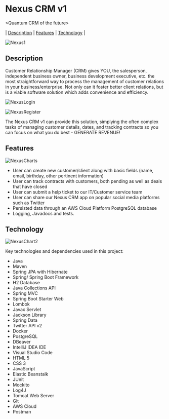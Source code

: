 # Nexus CRM v1
&lt;Quantum CRM of the future>

| [Description](#description) | [Features](#features) | [Technology](#technology) |  


![Nexus1](https://user-images.githubusercontent.com/96276860/199867931-bc69b95d-fe75-4789-977f-7ddf20e46591.png)


## Description

Customer Relationship Manager (CRM) gives YOU, the salesperson, independent business owner, business development executive, etc. the most straightforward way to  process the management of customer relations in your business/enterprise. Not only can it foster better client relations, but is a viable software solution which adds convenience and efficiency.

![NexusLogin](https://user-images.githubusercontent.com/96276860/199868038-5c53309d-d4e9-465c-bd58-b3c6f6635e01.png)

![NexusRegister](https://user-images.githubusercontent.com/96276860/199868043-04a18930-6632-4a3b-94a0-8f62d52299cc.png)

The Nexus CRM v1 can provide this solution, simplying the often complex tasks of managing customer details, dates, and tracking contracts so you can focus on what you do best - GENERATE REVENUE!

## Features

![NexusCharts](https://user-images.githubusercontent.com/96276860/199868083-0c2c3100-c030-43d5-a9c4-9fa74aff3ec0.png)


- User can create new customer/client along with basic fields (name, email, birthday, other pertinent information)
- User can track contracts with customers, both pending as well as deals that have closed
- User can submit a help ticket to our IT/Customer service team
- User can share our Nexus CRM app on popular social media platforms such as Twitter
- Persisted data through an AWS Cloud Platform PostgreSQL database
- Logging, Javadocs and tests.

## Technology

![NexusChart2](https://user-images.githubusercontent.com/96276860/199868114-c03f226e-dadc-46bb-bc33-66d8f82de123.png)


Key technologies and dependencies used in this project:

- Java
- Maven
- Spring JPA with Hibernate
- Spring/ Spring Boot Framework
- H2 Database
- Java Collections API
- Spring MVC
- Spring Boot Starter Web
- Lombok
- Javax Servlet
- Jackson Library
- Spring Data
- Twitter API v2
- Docker
- PostgreSQL
- DBeaver
- IntelliJ IDEA IDE
- Visual Studio Code
- HTML 5
- CSS 3
- JavaScript
- Elastic Beanstalk
- JUnit
- Mockito
- Log4J
- Tomcat Web Server
- Git
- AWS Cloud
- Postman
